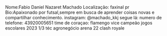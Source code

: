 Nome:Fabio Daniel Nazaret Machado
Localização: faxinal pr 
Bio:Apaixonado por futsal,sempre em busca de aprender coisas novas e compartilhar conhecimento.
instagram: @machado_kkj segue lá:
numero de telefone: 43920005651
time de coraçao: flamengo 
vice campeão jogos escolares 2023
1/3 téc agronegócio
arena 22 clash royale 
